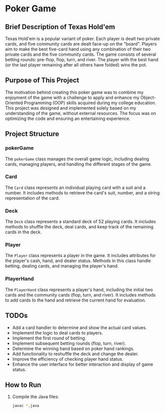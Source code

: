 # Poker Game

## Brief Description of Texas Hold'em

Texas Hold'em is a popular variant of poker. Each player is dealt two private cards, and five community cards are dealt face-up on the "board". Players aim to make the best five-card hand using any combination of their two private cards and the five community cards. The game consists of several betting rounds: pre-flop, flop, turn, and river. The player with the best hand (or the last player remaining after all others have folded) wins the pot.

## Purpose of This Project

The motivation behind creating this poker game was to combine my enjoyment of the game with a challenge to apply and enhance my Object-Oriented Programming (OOP) skills acquired during my college education. This project was designed and implemented solely based on my understanding of the game, without external resources. The focus was on optimizing the code and ensuring an entertaining experience.

## Project Structure

### pokerGame

The `pokerGame` class manages the overall game logic, including dealing cards, managing players, and handling the different stages of the game.

### Card

The `Card` class represents an individual playing card with a suit and a number. It includes methods to retrieve the card's suit, number, and a string representation of the card.

### Deck

The `Deck` class represents a standard deck of 52 playing cards. It includes methods to shuffle the deck, deal cards, and keep track of the remaining cards in the deck.

### Player

The `Player` class represents a player in the game. It includes attributes for the player's cash, hand, and dealer status. Methods in this class handle betting, dealing cards, and managing the player's hand.

### PlayerHand

The `PlayerHand` class represents a player's hand, including the initial two cards and the community cards (flop, turn, and river). It includes methods to add cards to the hand and retrieve the current hand for evaluation.

## TODOs

- Add a card handler to determine and show the actual card values.
- Implement the logic to deal cards to players.
- Implement the first round of betting.
- Implement subsequent betting rounds (flop, turn, river).
- Determine the winning hand based on poker hand rankings.
- Add functionality to reshuffle the deck and change the dealer.
- Improve the efficiency of checking player hand status.
- Enhance the user interface for better interaction and display of game status.

## How to Run

1. Compile the Java files:
   ```sh
   javac *.java
